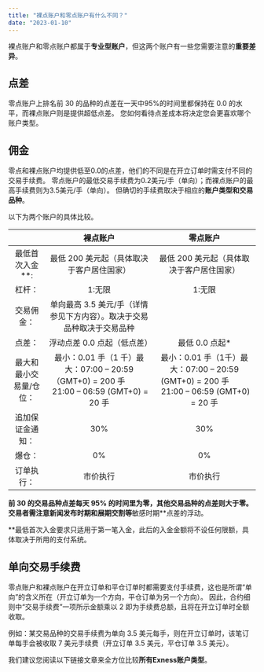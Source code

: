 ```yaml
---
title: "裸点账户和零点账户有什么不同？"
date: "2023-01-10"
---
```


裸点账户和零点账户都属于**专业型账户**，但这两个账户有一些您需要注意的**重要差异**。

## **点差**

零点账户上排名前 30 的品种的点差在一天中95%的时间里都保持在 0.0 的水平，而裸点账户则是提供超低点差。 您如何看待点差成本将决定您会更喜欢哪个账户类型。

## **佣金**

零点和裸点账户均提供低至0.0的点差，他们的不同是在开立订单时需支付不同的交易手续费。 零点账户的最低交易手续费为0.2美元/手（单向）；而裸点账户的最高手续费则为3.5美元/手（单向）。 但确切的手续费取决于相应的**账户类型和交易品种**。

以下为两个账户的具体比较。

| &nbsp;       | 裸点账户                                                                                                                     | 零点账户                                                                                                               |
|:------------:|:------------------------------------------------------------------------------------------------------------------------:|:------------------------------------------------------------------------------------------------------------------:|
| 最低首次入金**:    | 最低 200 美元起（具体取决于客户居住国家）                                                                                                  | 最低 200 美元起（具体取决于客户居住国家）                                                                                            |
| 杠杆：          | 1:无限                                                                                                                     | 1:无限                                                                                                               |
| 交易佣金：        | 单向最高 3.5 美元/手（详情参见下方内容）。取决于交易品种取决于交易品种                                                                                   |
| 点差：          | 浮动点差 0.0 点起（低点差）                                                                                                         | 最低 0.0 点起*                                                                                                         |
| 最大和最小交易量/仓位： | 最小：0.01 手（1 千）最大：07:00 – 20:59（GMT+0) = 200 手&nbsp;&nbsp; &nbsp; &nbsp; &nbsp; &nbsp; &nbsp;21:00 – 06:59 (GMT+0) = 20 手 | 最小：0.01 手（1千）最大：07:00 – 20:59 (GMT+0) = 200 手&nbsp; &nbsp; &nbsp; &nbsp; &nbsp; &nbsp;21:00 – 06:59 (GMT+0) = 20 手 |
| 追加保证金通知：     | 30%                                                                                                                      | 30%                                                                                                                |
| 爆仓：          | 0%                                                                                                                       | 0%                                                                                                                 |
| 订单执行：        | 市价执行                                                                                                                     | 市价执行                                                                                                               |


**前 30 的交易品种点差每天 95% 的时间里为零，其他交易品种的点差则大于零。 交易者需注意新闻发布时期和展期交割等**敏感时期**点差的浮动。

**最低首次入金要求只适用于第一笔入金，此后的入金金额将不设任何限额，具体取决于所用的支付系统。

## **单向交易手续费**

零点账户和裸点账户在开立订单和平仓订单时都需要支付手续费，这也是所谓“单向”的含义所在（开立订单为一个方向，平仓订单为另一个方向）。 因此，合约细则中“交易手续费”一项所示金额乘以 2 即为手续费总额，且将在开立订单时全额收取。

例如：某交易品种的交易手续费为单向 3.5 美元每手，则在开立订单时，该笔订单每手会被收取 7 美元手续费（开立订单 3.5 美元，平仓订单 3.5 美元）。

我们建议您阅读以下链接文章来全方位比较**所有Exness账户类型**。

